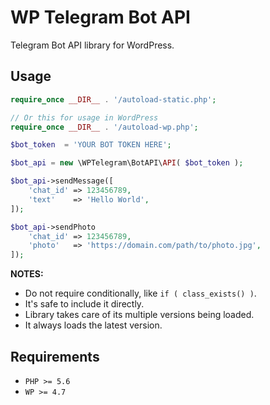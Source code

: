 # WP Telegram Bot API

Telegram Bot API library for WordPress.

## Usage

```php
require_once __DIR__ . '/autoload-static.php';

// Or this for usage in WordPress
require_once __DIR__ . '/autoload-wp.php';

$bot_token  = 'YOUR BOT TOKEN HERE';

$bot_api = new \WPTelegram\BotAPI\API( $bot_token );

$bot_api->sendMessage([
    'chat_id' => 123456789,
    'text'    => 'Hello World',
]);

$bot_api->sendPhoto
    'chat_id' => 123456789,
    'photo'   => 'https://domain.com/path/to/photo.jpg',
]);
```

**NOTES:**

- Do not require conditionally, like `if ( class_exists() )`.
- It's safe to include it directly.
- Library takes care of its multiple versions being loaded.
- It always loads the latest version.

## Requirements

- `PHP >= 5.6`
- `WP >= 4.7`
